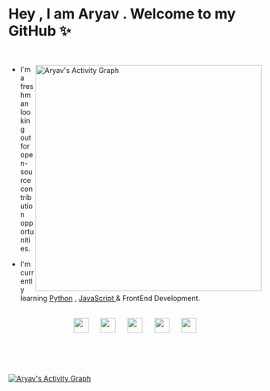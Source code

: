 # Hey , I am Aryav . Welcome to my GitHub ✨

<br>
<p>
<img align="right" width="450px" alt="Aryav's Activity Graph" src="https://github-readme-stats.vercel.app/api?username=aryav-v&show_icons=true&count_private=true&theme=gotham" />

- I'm a freshman looking out for open-source contribution opportunities.

- I'm currently learning <a href="https://www.python.org/">Python</a> , <a href="https://www.javascript.com/"> JavaScript </a> & FrontEnd Development.
<br><br>

<p align="center"><a href="https://twitter.com/aryav_v"><img height="30px" width="30px" src="https://cdn4.iconfinder.com/data/icons/social-media-icons-the-circle-set/48/twitter_circle-1024.png" /></a> &nbsp;&nbsp;&nbsp;&nbsp; <a href="mailto:aryav.1729@gmail.com"><img height="30px" width="30px" src="https://img.icons8.com/fluency/344/secure-mail.png" /></a> &nbsp;&nbsp;&nbsp;&nbsp; <a href="https://dev.to/aryav_v"><img height="30px" width="30px" src="https://user-images.githubusercontent.com/96643678/181305403-bd04f059-6528-47ba-9d65-3db6ef13cc60.png"></a> &nbsp;&nbsp;&nbsp;&nbsp; <a href="aryav.hashnode.dev"><img height="30px" width="30px" src="https://user-images.githubusercontent.com/96643678/181304663-8b9708ae-cc66-49a1-a408-4d8257bde67c.png"></a>   &nbsp;&nbsp;&nbsp;&nbsp; <a href="https://www.linkedin.com/in/aryav-chaturvedi-69b994229/"><img src="https://user-images.githubusercontent.com/96643678/181305876-f91241b1-9799-44a5-8a8b-f19aea2ae279.png" height="30px" width="30px"></a>


</p>
</p>
<br>

<br>
<br>

 



<a href="https://github.com/ashutosh00710/github-readme-activity-graph"><img alt="Aryav's Activity Graph" src="https://denvercoder1-activity-graph.herokuapp.com/graph/?username=aryav-v&theme=react-dark&hide_border=true" /></a>



 
